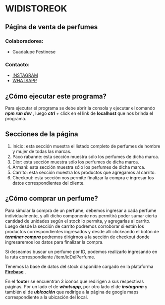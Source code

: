 # **WIDISTOREOK**

## **Página de venta de perfumes**

### Colaboradores: 
- Guadalupe Festinese

### Contacto:

- [INSTAGRAM](https://www.instagram.com/widistoreok__/) 
- [WHATSAPP](https://api.whatsapp.com/send/?phone=1161950112&text&type=phone_number&app_absent=0) 



## **¿Cómo ejecutar este programa?**

Para ejecutar el programa se debe abrir la consola y ejecutar el comando ***npm run dev*** , luego ***ctrl*** + click en el link de **localhost** que nos brinda el programa.

## **Secciones de la página**

1) Inicio: esta sección muestra el listado completo de perfumes de hombre y mujer de todas las marcas. 
2) Paco rabanne: esta sección muestra sólo los perfumes de dicha marca.
3) Dior: esta sección muestra sólo los perfumes de dicha marca.
4) Armani: esta sección muestra sólo los perfumes de dicha marca.
5) Carrito: esta sección muestra los productos que agregamos al carrito.
6) Checkout: esta sección nos permite finalizar la compra e ingresar los datos correspondientes del cliente.

## **¿Cómo comprar un perfume?**
Para simular la compra de un perfume, debemos ingresar a cada perfume individualmente, y allí dicho componente nos permitirá poder sumar cierta cantidad de unidades según el stock lo permita, y agregarlas al carrito. Luego desde la sección de carrito podremos corroborar si están los productos correspondientes ingresados y desde allí clickeando el botón de ***terminar compra*** podremos dirigirnos a la sección de checkout donde ingresaremos los datos para finalizar la compra.

Si deseamos buscar un perfume por ID, podemos realizarlo ingresando en la ruta correspondiente /item/idDelPerfume.

Tenemos la base de datos del stock disponible cargado en la plataforma [**Firebase**](https://console.firebase.google.com/u/0/project/widistorefbreact/firestore/databases/-default-/data/~2Fperfumes~2FNzkMmRdyL2j1l2Diy92a?hl=es) .

En el **footer** se encuentran 3 íconos que redirigen a sus respectivas páginas. Por un lado el de ***whatsapp***, por otro lado el de ***instagram*** y también el de ***ubicación*** que redirige a la página de google maps correspondiente a la ubicación del local.